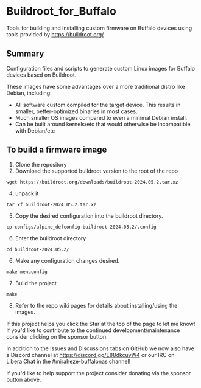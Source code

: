 # Buildroot_for_Buffalo

Tools for building and installing custom firmware on Buffalo devices using tools provided by https://buildroot.org/

## Summary
Configuration files and scripts to generate custom Linux images for Buffalo devices based on Buildroot. 

These images have some advantages over a more traditional distro like Debian, including:
* All software custom compiled for the target device. This results in smaller, better-optimized binaries in most cases.
* Much smaller OS images compared to even a minimal Debian install.
* Can be built around kernels/etc that would otherwise be incompatible with Debian/etc


## To build a firmware image
1. Clone the repository
2. Download the supported buildroot version to the root of the repo
   
`wget https://buildroot.org/downloads/buildroot-2024.05.2.tar.xz`

4. unpack it

`tar xf buildroot-2024.05.2.tar.xz`

5. Copy the desired configuration into the buildroot directory.

`cp configs/alpine_defconfig buildroot-2024.05.2/.config`

6. Enter the buildroot directory

`cd buildroot-2024.05.2/`

6. Make any configuration changes desired.

`make menuconfig`

7. Build the project

`make`

8. Refer to the repo wiki pages for details about installing/using the images.


If this project helps you click the Star at the top of the page to let me know! If you'd like to contribute to the continued development/maintenance consider clicking on the sponsor button.

In addition to the Issues and Discussions tabs on GitHub we now also have a Discord channel at https://discord.gg/E88dkcuyW4 or our IRC on Libera.Chat in the #miraheze-buffalonas channel!

If you'd like to help support the project consider donating via the sponsor button above. 
